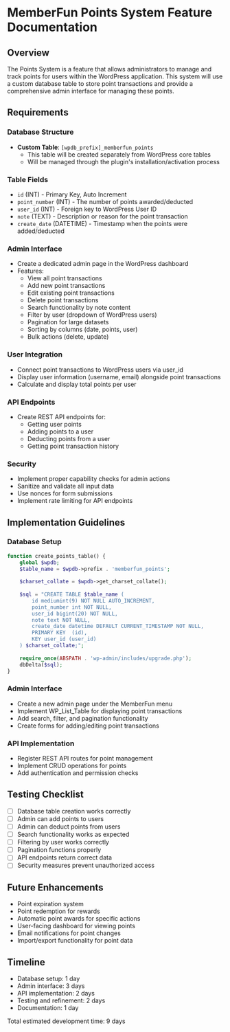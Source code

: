 # MemberFun Points System Feature Documentation

## Overview
The Points System is a feature that allows administrators to manage and track points for users within the WordPress application. This system will use a custom database table to store point transactions and provide a comprehensive admin interface for managing these points.

## Requirements

### Database Structure
- **Custom Table**: `[wpdb_prefix]_memberfun_points`
  - This table will be created separately from WordPress core tables
  - Will be managed through the plugin's installation/activation process

### Table Fields
- `id` (INT) - Primary Key, Auto Increment
- `point_number` (INT) - The number of points awarded/deducted
- `user_id` (INT) - Foreign key to WordPress User ID
- `note` (TEXT) - Description or reason for the point transaction
- `create_date` (DATETIME) - Timestamp when the points were added/deducted

### Admin Interface
- Create a dedicated admin page in the WordPress dashboard
- Features:
  - View all point transactions
  - Add new point transactions
  - Edit existing point transactions
  - Delete point transactions
  - Search functionality by note content
  - Filter by user (dropdown of WordPress users)
  - Pagination for large datasets
  - Sorting by columns (date, points, user)
  - Bulk actions (delete, update)

### User Integration
- Connect point transactions to WordPress users via user_id
- Display user information (username, email) alongside point transactions
- Calculate and display total points per user

### API Endpoints
- Create REST API endpoints for:
  - Getting user points
  - Adding points to a user
  - Deducting points from a user
  - Getting point transaction history

### Security
- Implement proper capability checks for admin actions
- Sanitize and validate all input data
- Use nonces for form submissions
- Implement rate limiting for API endpoints

## Implementation Guidelines

### Database Setup
```php
function create_points_table() {
    global $wpdb;
    $table_name = $wpdb->prefix . 'memberfun_points';
    
    $charset_collate = $wpdb->get_charset_collate();
    
    $sql = "CREATE TABLE $table_name (
        id mediumint(9) NOT NULL AUTO_INCREMENT,
        point_number int NOT NULL,
        user_id bigint(20) NOT NULL,
        note text NOT NULL,
        create_date datetime DEFAULT CURRENT_TIMESTAMP NOT NULL,
        PRIMARY KEY  (id),
        KEY user_id (user_id)
    ) $charset_collate;";
    
    require_once(ABSPATH . 'wp-admin/includes/upgrade.php');
    dbDelta($sql);
}
```

### Admin Interface
- Create a new admin page under the MemberFun menu
- Implement WP_List_Table for displaying point transactions
- Add search, filter, and pagination functionality
- Create forms for adding/editing point transactions

### API Implementation
- Register REST API routes for point management
- Implement CRUD operations for points
- Add authentication and permission checks

## Testing Checklist
- [ ] Database table creation works correctly
- [ ] Admin can add points to users
- [ ] Admin can deduct points from users
- [ ] Search functionality works as expected
- [ ] Filtering by user works correctly
- [ ] Pagination functions properly
- [ ] API endpoints return correct data
- [ ] Security measures prevent unauthorized access

## Future Enhancements
- Point expiration system
- Point redemption for rewards
- Automatic point awards for specific actions
- User-facing dashboard for viewing points
- Email notifications for point changes
- Import/export functionality for point data

## Timeline
- Database setup: 1 day
- Admin interface: 3 days
- API implementation: 2 days
- Testing and refinement: 2 days
- Documentation: 1 day

Total estimated development time: 9 days
